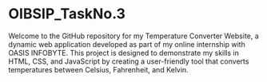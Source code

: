 # OIBSIP_TaskNo.3
Welcome to the GitHub repository for my Temperature Converter Website, a dynamic web application developed as part of my online internship with OASIS INFOBYTE. This project is designed to demonstrate my skills in HTML, CSS, and JavaScript by creating a user-friendly tool that converts temperatures between Celsius, Fahrenheit, and Kelvin.
